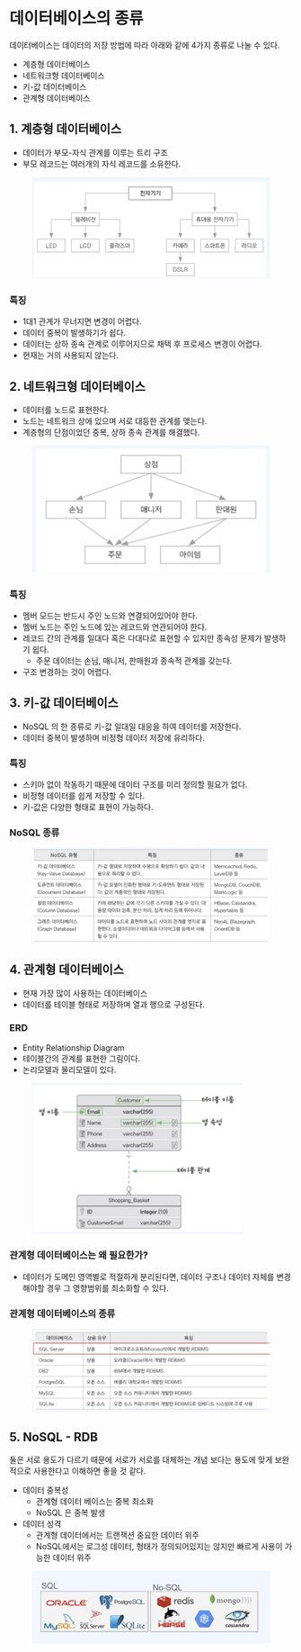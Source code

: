 # 데이터베이스의 종류

데이터베이스는 데이터의 저장 방법에 따라 아래와 같에 4가지 종류로 나눌 수 있다.&#x20;

* 계층형 데이터베이스&#x20;
* 네트워크형 데이터베이스&#x20;
* 키-값 데이터베이스&#x20;
* 관계형 데이터베이스&#x20;

## 1. 계층형 데이터베이스&#x20;

* 데이터가 부모-자식 관계를 이루는 트리 구조&#x20;
* 부모 레코드는 여러개의 자식 레코드를 소유한다.&#x20;

<figure><img src="../../.gitbook/assets/image (8).png" alt=""><figcaption></figcaption></figure>

### 특징&#x20;

* 1대1 관계가 무너지면 변경이 어렵다.&#x20;
* 데이터 중복이 발생하기가 쉽다.&#x20;
* 데이터는 상하 종속 관계로 이루어지므로 채택 후 프로세스 변경이 어렵다.&#x20;
* 현재는 거의 사용되지 않는다.&#x20;

## 2. 네트워크형 데이터베이스

* 데이터를 노드로 표현한다.&#x20;
* 노드는 네트워크 상에 있으며 서로 대등한 관계를 맺는다. &#x20;
* 계층형의 단점이었던 중복, 상하 종속 관계를 해결했다.&#x20;

<figure><img src="../../.gitbook/assets/image (6).png" alt=""><figcaption></figcaption></figure>

### 특징&#x20;

* 멤버 모드는 반드시 주인 노드와 연결되어있어야 한다.&#x20;
* 멤버 노드는 주인 노드에 있는 레코드와 연관되어야 한다.&#x20;
* 레코드 간의 관계를 일대다 혹은 다대다로 표현할 수 있지만 종속성 문제가 발생하기 쉽다.&#x20;
  * 주문 데이터는 손님, 매니저, 판매원과 종속적 관계를 갖는다.&#x20;
* 구조 변경하는 것이 어렵다.&#x20;

## 3. 키-값 데이터베이스

* NoSQL 의 한 종류로 키-값 일대일 대응을 하여 데이터를 저장한다.&#x20;
* 데이터 중복이 발생하며 비정형 데이터 저장에 유리하다.&#x20;

### 특징&#x20;

* 스키마 없이 작동하기 때문에 데이터 구조를 미리 정의할 필요가 없다.&#x20;
* 비정형 데이터를 쉽게 저장할 수 있다.&#x20;
* 키-값은 다양한 형태로 표현이 가능하다.&#x20;

### NoSQL 종류 &#x20;

<figure><img src="../../.gitbook/assets/image.png" alt=""><figcaption></figcaption></figure>

## 4. 관계형 데이터베이스

* 현재 가장 많이 사용하는 데이터베이스
* 데이터를 테이블 형태로 저장하며 열과 행으로 구성된다.&#x20;

### ERD

* Entity Relationship Diagram&#x20;
* 테이블간의 관계를 표현한 그림이다.&#x20;
* 논리모델과 물리모델이 있다.&#x20;

<figure><img src="../../.gitbook/assets/image (1).png" alt="" width="375"><figcaption></figcaption></figure>

### 관계형 데이터베이스는 왜 필요한가?&#x20;

* 데이터가 도메인 영역별로 적절하게 분리된다면, 데이터 구조나 데이터 자체를 변경해야할 경우 그 영향범위를 최소화할 수 있다.&#x20;

### 관계형 데이터베이스의 종류&#x20;

<figure><img src="../../.gitbook/assets/image (3).png" alt=""><figcaption></figcaption></figure>

## 5. NoSQL - RDB

둘은 서로 용도가 다르기 때문에 서로가 서로를 대체하는 개념 보다는 용도에 맞게 보완적으로 사용한다고 이해하면 좋을 것 같다.&#x20;

* 데이터 중복성&#x20;
  * 관계형 데이터 베이스는 중복 최소화&#x20;
  * NoSQL 은 중복 발생&#x20;
* 데이터 성격&#x20;
  * 관계형 데이터에서는 트랜잭션 중요한 데이터 위주&#x20;
  * NoSQL에서는 로그성 데이터, 형태가 정의되어있지는 않지만 빠르게 사용이 가능한 데이터 위주&#x20;

<figure><img src="../../.gitbook/assets/image (4).png" alt=""><figcaption></figcaption></figure>

